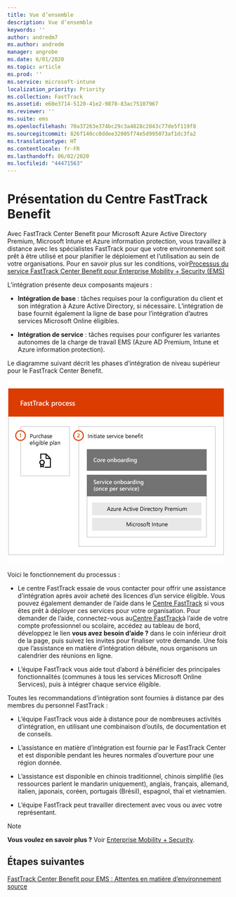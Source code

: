 ```yaml
---
title: Vue d’ensemble
description: Vue d’ensemble
keywords: ''
author: andredm7
ms.author: andredm
manager: angrobe
ms.date: 6/01/2020
ms.topic: article
ms.prod: ''
ms.service: microsoft-intune
localization_priority: Priority
ms.collection: FastTrack
ms.assetid: e60e3714-5120-41e2-9878-83ac75107967
ms.reviewer: ''
ms.suite: ems
ms.openlocfilehash: 70a37263e374bc29c3a4828c2843c77de5f119f8
ms.sourcegitcommit: 826f140cc0ddee32005f74e5d995073af1dc3fa2
ms.translationtype: HT
ms.contentlocale: fr-FR
ms.lasthandoff: 06/02/2020
ms.locfileid: "44471563"
---
```

# <a name="fasttrack-center-benefit-overview"></a>Présentation du Centre FastTrack Benefit

Avec FastTrack Center Benefit pour Microsoft Azure Active Directory Premium, Microsoft Intune et Azure information protection, vous travaillez à distance avec les spécialistes FastTrack pour que votre environnement soit prêt à être utilisé et pour planifier le déploiement et l’utilisation au sein de votre organisations. Pour en savoir plus sur les conditions, voir[Processus du service FastTrack Center Benefit pour Enterprise Mobility + Security (EMS)](EMS-fasttrack-process.md)

L’intégration présente deux composants majeurs :

-   **Intégration de base** : tâches requises pour la configuration du client et son intégration à Azure Active Directory, si nécessaire. L’intégration de base fournit également la ligne de base pour l’intégration d’autres services Microsoft Online éligibles.

-   **Intégration de service** : tâches requises pour configurer les variantes autonomes de la charge de travail EMS (Azure AD Premium, Intune et Azure information protection).

Le diagramme suivant décrit les phases d’intégration de niveau supérieur pour le FastTrack Center Benefit.

![Phases d’intégration de haut niveau de l’utilisation de FastTrack Center Benefit](./media/ft-onboarding-process.png)

Voici le fonctionnement du processus :

- Le centre FastTrack essaie de vous contacter pour offrir une assistance d’intégration après avoir acheté des licences d’un service éligible. Vous pouvez également demander de l’aide dans le [Centre FastTrack](https://go.microsoft.com/fwlink/?linkid=780698) si vous êtes prêt à déployer ces services pour votre organisation. Pour demander de l’aide, connectez-vous au[Centre FastTrack](https://go.microsoft.com/fwlink/?linkid=780698)à l’aide de votre compte professionnel ou scolaire, accédez au tableau de bord, développez le lien **vous avez besoin d’aide ?** dans le coin inférieur droit de la page, puis suivez les invites pour finaliser votre demande. Une fois que l’assistance en matière d’intégration débute, nous organisons un calendrier des réunions en ligne.

-   L’équipe FastTrack vous aide tout d’abord à bénéficier des principales fonctionnalités (communes à tous les services Microsoft Online Services), puis à intégrer chaque service éligible.

Toutes les recommandations d’intégration sont fournies à distance par des membres du personnel FastTrack :

-   L’équipe FastTrack vous aide à distance pour de nombreuses activités d’intégration, en utilisant une combinaison d’outils, de documentation et de conseils.

-   L’assistance en matière d’intégration est fournie par le FastTrack Center et est disponible pendant les heures normales d’ouverture pour une région donnée.

-   L’assistance est disponible en chinois traditionnel, chinois simplifié (les ressources parlent le mandarin uniquement), anglais, français, allemand, italien, japonais, coréen, portugais (Brésil), espagnol, thaï et vietnamien.

-   L’équipe FastTrack peut travailler directement avec vous ou avec votre représentant.

> [!NOTE]
> **Vous voulez en savoir plus ?** Voir [Enterprise Mobility + Security](https://www.microsoft.com/cloud-platform/enterprise-mobility).  

## <a name="next-steps"></a>Étapes suivantes

[FastTrack Center Benefit pour EMS : Attentes en matière d’environnement source](EMS-source-environment-expectations.md)

